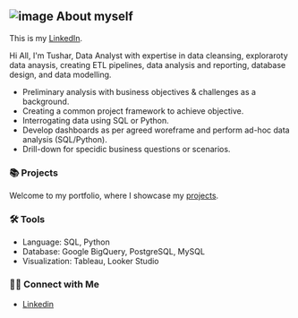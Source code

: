 ## ![image](https://github.com/tusharkumarsaxena/tusharkumarsaxena/assets/7361426/5f806898-22a6-4f12-af31-e25591a5d184)  About myself

This is my [LinkedIn](https://www.linkedin.com/in/tushar-saxena-5b189b12/).


Hi All, I'm Tushar, Data Analyst with expertise in data cleansing, exploraroty data anaysis, creating ETL pipelines, data analysis and reporting, database design, and data modelling. 

- Preliminary analysis with business objectives & challenges as a background.
- Creating a common project framework to achieve objective.
- Interrogating data using SQL or Python.
- Develop dashboards as per agreed woreframe and perform ad-hoc data analysis (SQL/Python).
- Drill-down for specidic business questions or scenarios.

### 📚 Projects

Welcome to my portfolio, where I showcase my [projects](https://github.com/tusharkumarsaxena/data_portfolio#readme).

### 🛠️ Tools

- Language: SQL, Python
- Database: Google BigQuery, PostgreSQL, MySQL
- Visualization: Tableau, Looker Studio

### 👋🏻 Connect with Me

- [Linkedin](https://www.linkedin.com/in/tushar-saxena-5b189b12/)
